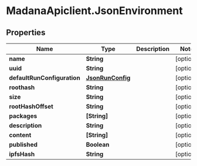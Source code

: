 # MadanaApiclient.JsonEnvironment

## Properties

Name | Type | Description | Notes
------------ | ------------- | ------------- | -------------
**name** | **String** |  | [optional] 
**uuid** | **String** |  | [optional] 
**defaultRunConfiguration** | [**JsonRunConfig**](JsonRunConfig.md) |  | [optional] 
**roothash** | **String** |  | [optional] 
**size** | **String** |  | [optional] 
**rootHashOffset** | **String** |  | [optional] 
**packages** | **[String]** |  | [optional] 
**description** | **String** |  | [optional] 
**content** | **[String]** |  | [optional] 
**published** | **Boolean** |  | [optional] 
**ipfsHash** | **String** |  | [optional] 


